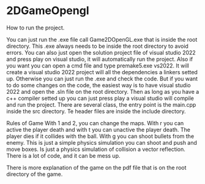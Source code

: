 # 2DGameOpengl


How to run the project.

You can just run the .exe file call Game2DOpenGL.exe that is inside the root directory. This .exe always needs to be inside the root directory to avoid errors. 
You can also just open the solution project file of visual studio 2022 and press play on visual studio, it will automatically run the project. Also if you want you can open a cmd file and type premake5.exe vs2022. It will create a visual studio 2022 project
will all the dependencies a linkers setted up. Otherwise you can just run the .exe and check the code. But if you want to do some changes on the code, the easiest way is to have visual studio 2022 and open the .sln file on the root directory. Then as long as you
have a c++ compiler setted up you can just press play a visual studio will compile and run the project. 
There are several class, the entry point is the main.cpp inside the src directory. Te header files are inside the include directory.



Rules of Game
With 1 and 2, you can change the maps.
With r you can active the player death and with t you can unactive the player death. The player dies
if it collides with the ball.
With g you can shoot bullets from the enemy.
This is just a simple physics simulation you can shoot and push and move boxes. Is just a physics
simulation of collision a vector reflection. There is a lot of code, and it can be mess up.

There is more explanation of the game on the pdf file that is on the root directory of the game.
